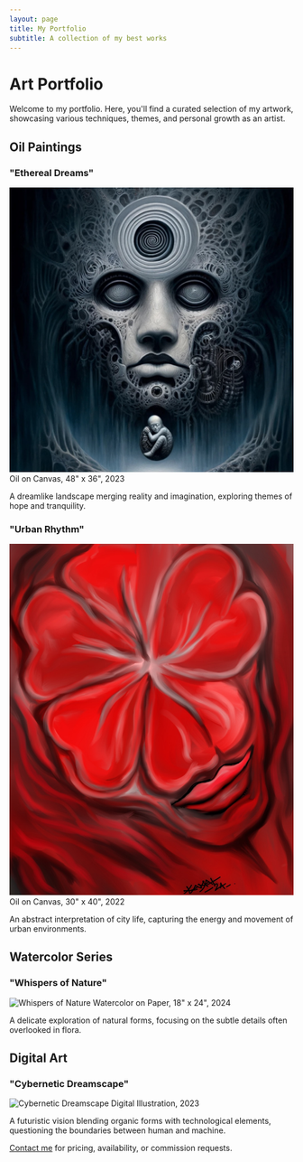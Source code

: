 ```yaml
---
layout: page
title: My Portfolio
subtitle: A collection of my best works
---
```


# Art Portfolio

Welcome to my portfolio. Here, you'll find a curated selection of my artwork, showcasing various techniques, themes, and personal growth as an artist.

## Oil Paintings

### "Ethereal Dreams"
![Ethereal Dreams](/assets/img/83FE35CE-EF7A-4897-BF97-DDE39C80FB5F.jpeg)
Oil on Canvas, 48" x 36", 2023

A dreamlike landscape merging reality and imagination, exploring themes of hope and tranquility.

### "Urban Rhythm"
![Urban Rhythm](/assets/img/IMG_2979.jpeg)
Oil on Canvas, 30" x 40", 2022

An abstract interpretation of city life, capturing the energy and movement of urban environments.

## Watercolor Series

### "Whispers of Nature"
![Whispers of Nature](/assets/img/whispers-of-nature.jpg)
Watercolor on Paper, 18" x 24", 2024

A delicate exploration of natural forms, focusing on the subtle details often overlooked in flora.

## Digital Art

### "Cybernetic Dreamscape"
![Cybernetic Dreamscape](/assets/img/cybernetic-dreamscape.jpg)
Digital Illustration, 2023

A futuristic vision blending organic forms with technological elements, questioning the boundaries between human and machine.

[Contact me](/contact) for pricing, availability, or commission requests.
